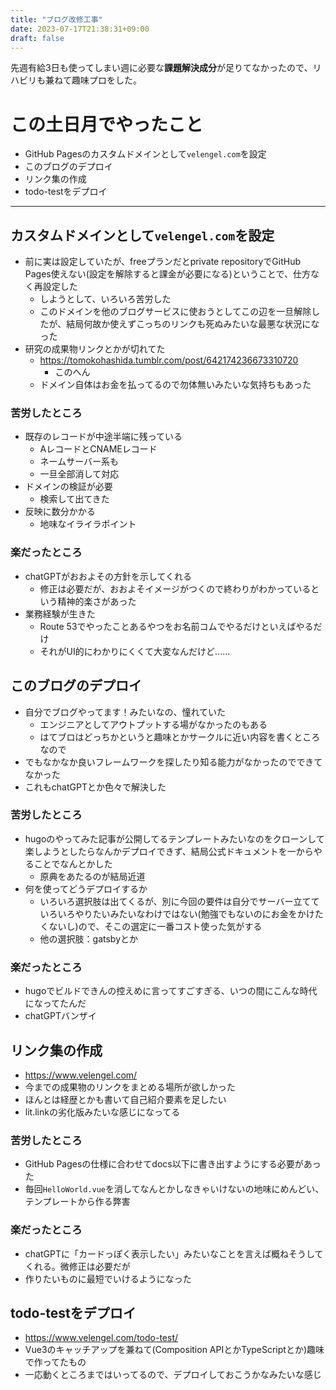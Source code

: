```yaml
---
title: "ブログ改修工事"
date: 2023-07-17T21:38:31+09:00
draft: false
---
```


先週有給3日も使ってしまい週に必要な**課題解決成分**が足りてなかったので、リハビリも兼ねて趣味プロをした。

# この土日月でやったこと
* GitHub Pagesのカスタムドメインとして`velengel.com`を設定
* このブログのデプロイ
* リンク集の作成
* todo-testをデプロイ

<!--more-->


---

## カスタムドメインとして`velengel.com`を設定
* 前に実は設定していたが、freeプランだとprivate repositoryでGitHub Pages使えない(設定を解除すると課金が必要になる)ということで、仕方なく再設定した
  * しようとして、いろいろ苦労した
  * このドメインを他のブログサービスに使おうとしてこの辺を一旦解除したが、結局何故か使えずこっちのリンクも死ぬみたいな最悪な状況になった
* 研究の成果物リンクとかが切れてた
  * https://tomokohashida.tumblr.com/post/642174236673310720
    * このへん
  * ドメイン自体はお金を払ってるので勿体無いみたいな気持ちもあった


### 苦労したところ
* 既存のレコードが中途半端に残っている
  * AレコードとCNAMEレコード
  * ネームサーバー系も
  * 一旦全部消して対応
* ドメインの検証が必要
  * 検索して出てきた
* 反映に数分かかる
  * 地味なイライラポイント


### 楽だったところ
* chatGPTがおおよその方針を示してくれる
  * 修正は必要だが、おおよそイメージがつくので終わりがわかっているという精神的楽さがあった
* 業務経験が生きた
  * Route 53でやったことあるやつをお名前コムでやるだけといえばやるだけ
  * それがUI的にわかりにくくて大変なんだけど......


## このブログのデプロイ
* 自分でブログやってます！みたいなの、憧れていた
  * エンジニアとしてアウトプットする場がなかったのもある
  * はてブロはどっちかというと趣味とかサークルに近い内容を書くところなので
* でもなかなか良いフレームワークを探したり知る能力がなかったのでできてなかった
* これもchatGPTとか色々で解決した

### 苦労したところ
* hugoのやってみた記事が公開してるテンプレートみたいなのをクローンして楽しようとしたらなんかデプロイできず、結局公式ドキュメントを一からやることでなんとかした
  * 原典をあたるのが結局近道
* 何を使ってどうデプロイするか
  * いろいろ選択肢は出てくるが、別に今回の要件は自分でサーバー立てていろいろやりたいみたいなわけではない(勉強でもないのにお金をかけたくないし)ので、そこの選定に一番コスト使った気がする
  * 他の選択肢：gatsbyとか

### 楽だったところ
* hugoでビルドできんの控えめに言ってすごすぎる、いつの間にこんな時代になってたんだ
* chatGPTバンザイ


## リンク集の作成
* https://www.velengel.com/
* 今までの成果物のリンクをまとめる場所が欲しかった
* ほんとは経歴とかも書いて自己紹介要素を足したい
* lit.linkの劣化版みたいな感じになってる

### 苦労したところ
* GitHub Pagesの仕様に合わせてdocs以下に書き出すようにする必要があった
* 毎回`HelloWorld.vue`を消してなんとかしなきゃいけないの地味にめんどい、テンプレートから作る弊害


### 楽だったところ
* chatGPTに「カードっぽく表示したい」みたいなことを言えば概ねそうしてくれる。微修正は必要だが
* 作りたいものに最短でいけるようになった


## todo-testをデプロイ
* https://www.velengel.com/todo-test/
* Vue3のキャッチアップを兼ねて(Composition APIとかTypeScriptとか)趣味で作ってたもの
* 一応動くところまではいってるので、デプロイしておこうかなみたいな感じ

